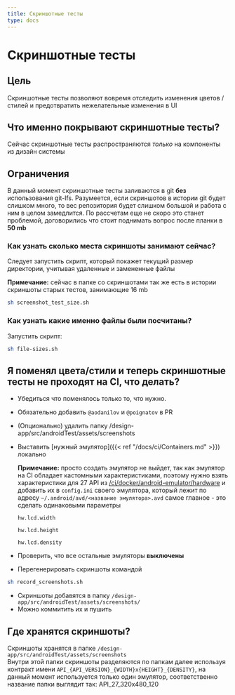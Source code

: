 ```yaml
---
title: Скриншотные тесты
type: docs
---
```


# Скриншотные тесты

## Цель

Скриншотные тесты позволяют вовремя отследить изменения цветов / стилей и предотвратить нежелательные изменения в UI

## Что именно покрывают скриншотные тесты?

Сейчас скриншотные тесты распространяются *только* на компоненты из дизайн системы

## Ограничения

В данный момент скриншотные тесты заливаются в git **без** использования git-lfs. 
Разумеется, если скриншотов в истории git будет слишком много, то вес репозитория будет слишком большой и работа с ним в целом замедлится.
По рассчетам еще не скоро это станет проблемой, договорились что стоит поднимать вопрос после планки в **50 mb**

### Как узнать сколько места скриншоты занимают сейчас?

Следует запустить скрипт, который покажет текущий размер директории, учитывая удаленные и замененные файлы

**Примечание:** сейчас в папке со скриншотами так же есть в истории скриншоты старых тестов, занимающие 16 mb

```bash
sh screenshot_test_size.sh
```

### Как узнать какие именно файлы были посчитаны?

Запустить скрипт:

```bash
sh file-sizes.sh
```

## Я поменял цвета/стили и теперь скриншотные тесты не проходят на CI, что делать?

- Убедиться что поменялось только то, что нужно.
- Обязательно добавить `@aodanilov` и `@poignatov` в PR
- (Опционально) удалить папку /design-app/src/androidTest/assets/screenshots
- Выставить [нужный эмулятор]({{< ref "/docs/ci/Containers.md" >}}) локально

    **Примечание:** просто создать эмулятор не выйдет, так как эмулятор на CI обладает кастомными характеристиками, 
    поэтому нужно взять характеристики для 27 API из [/ci/docker/android-emulator/hardware](https://github.com/avito-tech/avito-android/tree/develop/ci/docker/android-emulator/hardware)
    и добавить их в `config.ini` своего эмулятора, который лежит по адресу `~/.android/avd/<название эмулятора>.avd`
    самое главное - это сделать одинаковыми параметры 
    
    `hw.lcd.width`
    
    `hw.lcd.height`
    
    `hw.lcd.density`
- Проверить, что все остальные эмуляторы **выключены**    
- Перегенерировать скриншоты командой

```bash
sh record_screenshots.sh
```

- Скриншоты добавятся в папку `/design-app/src/androidTest/assets/screenshots/`
- Можно коммитить их и пушить

## Где хранятся скриншоты?

Скриншоты хранятся в папке `/design-app/src/androidTest/assets/screenshots`\
Внутри этой папки скриншоты разделяются по папкам далее используя контракт имени `API_{API_VERSION}_{WIDTH}x{HEIGHT}_{DENSITY}`, 
на данный момент используется только один эмулятор, соответственно название папки выглядит так: API_27_320x480_120

